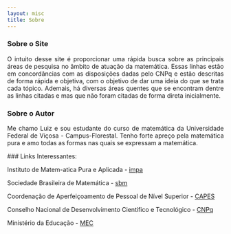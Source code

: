 ```yaml
---
layout: misc
title: Sobre
---
```



### Sobre o Site

<p style="text-align: justify;">
O intuito desse site é proporcionar uma rápida busca sobre as principais áreas de pesquisa no âmbito de atuação da matemática. Essas linhas estão em concordâncias com as disposições dadas pelo CNPq e estão descritas de forma rápida e objetiva, com o objetivo de dar uma ideia do que se trata cada tópico. Ademais, há diversas áreas quentes que se encontram dentre as linhas citadas e mas que não foram citadas de forma direta inicialmente.
</p>

### Sobre o Autor

<p style="text-align: justify;">
Me chamo Luiz e sou estudante do curso de matemática da Universidade Federal de Viçosa - Campus-Florestal. Tenho forte apreço pela matemática pura e amo todas as formas nas quais se expressam a matemática. 
</p
>
### Links Interessantes:



Instituto de Matem-atica Pura e Aplicada - [impa](https://impa.br/)

Sociedade Brasileira de Matemática - [sbm](https://www.sbm.org.br/)

Coordenação de Aperfeiçoamento de Pessoal de Nível Superior - [CAPES](https://www.gov.br/capes/pt-br)

Conselho Nacional de Desenvolvimento Científico e Tecnológico - [CNPq](https://www.gov.br/cnpq/pt-br)

Ministério da Educação - [MEC](http://portal.mec.gov.br/)

